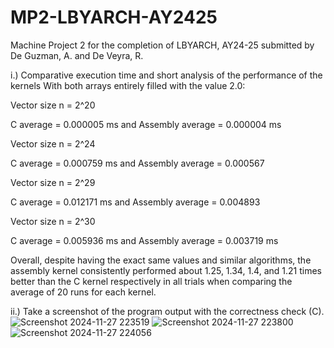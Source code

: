 # MP2-LBYARCH-AY2425
Machine Project 2 for the completion of LBYARCH, AY24-25 submitted by De Guzman, A. and De Veyra, R.

i.)  Comparative execution time and short analysis of the performance of the kernels
With both arrays entirely filled with the value 2.0:

Vector size n = 2^20

C average = 0.000005 ms and Assembly average = 0.000004 ms

Vector size n = 2^24

C average = 0.000759 ms and Assembly average = 0.000567

Vector size n = 2^29

C average = 0.012171 ms and Assembly average = 0.004893

Vector size n = 2^30

C average = 0.005936 ms and Assembly average = 0.003719 ms

Overall, despite having the exact same values and similar algorithms, the assembly kernel consistently performed about 1.25, 1.34, 1.4, and 1.21 times better than the C kernel respectively in all trials when comparing the average of 20 runs for each kernel. 

ii.) Take a screenshot of the program output with the correctness check (C).
![Screenshot 2024-11-27 223519](https://github.com/user-attachments/assets/3d854674-7424-4220-ac12-5d79c0155b50)
![Screenshot 2024-11-27 223800](https://github.com/user-attachments/assets/7e16719f-4373-47c8-82fd-1063cbac2f48)
![Screenshot 2024-11-27 224056](https://github.com/user-attachments/assets/fe4bb559-d6f2-43b8-bbf2-24a8e0b1259b)
